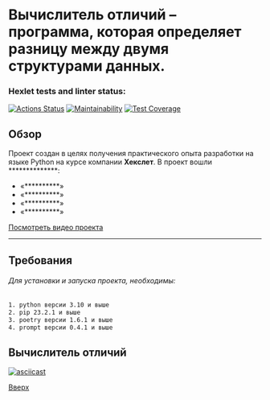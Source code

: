 <a id = "anchor"></a>
# Вычислитель отличий – программа, которая определяет разницу между двумя структурами данных.

### Hexlet tests and linter status:
[![Actions Status](https://github.com/akasmall/python-project-50/actions/workflows/hexlet-check.yml/badge.svg)](https://github.com/akasmall/python-project-50/actions) <a>[![Maintainability](https://api.codeclimate.com/v1/badges/e87f520bf3e5d384a34f/maintainability)](https://codeclimate.com/github/akasmall/python-project-50/maintainability)</a> <a>[![Test Coverage](https://api.codeclimate.com/v1/badges/e87f520bf3e5d384a34f/test_coverage)](https://codeclimate.com/github/akasmall/python-project-50/test_coverage)</a>
<!-- [![Actions Status PyCI](https://github.com/akasmall/python-project-50/actions/workflows/pyci.yml/badge.svg)](https://github.com/akasmall/python-project-50/actions)  -->

## Обзор
Проект создан в целях получения практического опыта разработки на языке Python на курсе компании __Хекслет__.
В проект вошли **************:
* «**********»
* «**********»
* «**********»
* «**********»

[Посмотреть видео проекта](#project-50)

---
## Требования
###### Для установки и запуска проекта, необходимы:
~~~sh
1. python версии 3.10 и выше
2. pip 23.2.1 и выше
3. poetry версии 1.6.1 и выше
4. prompt версии 0.4.1 и выше
~~~


## Вычислитель отличий
<a id = "project-50"></a>
[![asciicast](https://asciinema.org/a/Ge2hr97gcRHANimapptsglpQU.svg)](https://asciinema.org/a/Ge2hr97gcRHANimapptsglpQU)


[Вверх](#anchor)